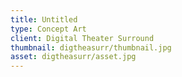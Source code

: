 ```yaml
---
title: Untitled
type: Concept Art
client: Digital Theater Surround
thumbnail: digtheasurr/thumbnail.jpg
asset: digtheasurr/asset.jpg
---
```

